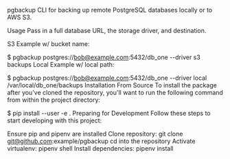 pgbackup
CLI for backing up remote PostgreSQL databases locally or to AWS S3.

Usage
Pass in a full database URL, the storage driver, and destination.

S3 Example w/ bucket name:

$ pgbackup postgres://bob@example.com:5432/db_one --driver s3 backups
Local Example w/ local path:

$ pgbackup postgres://bob@example.com:5432/db_one --driver local /var/local/db_one/backups
Installation From Source
To install the package after you've cloned the repository, you'll want to run the following command from within the project directory:

$ pip install --user -e .
Preparing for Development
Follow these steps to start developing with this project:

Ensure pip and pipenv are installed
Clone repository: git clone git@github.com:example/pgbackup
cd into the repository
Activate virtualenv: pipenv shell
Install dependencies: pipenv install
